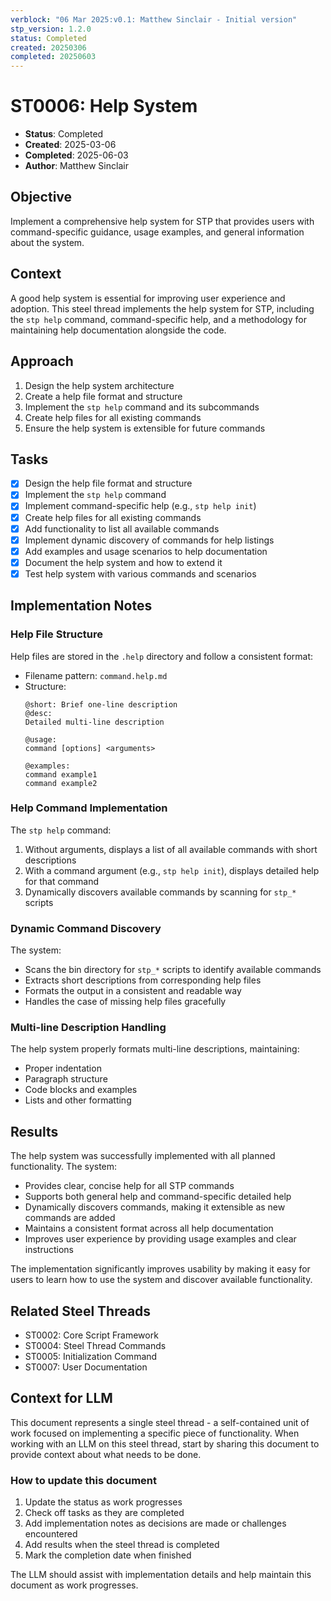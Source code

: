 ```yaml
---
verblock: "06 Mar 2025:v0.1: Matthew Sinclair - Initial version"
stp_version: 1.2.0
status: Completed
created: 20250306
completed: 20250603
---
```

# ST0006: Help System

- **Status**: Completed
- **Created**: 2025-03-06
- **Completed**: 2025-06-03
- **Author**: Matthew Sinclair

## Objective

Implement a comprehensive help system for STP that provides users with command-specific guidance, usage examples, and general information about the system.

## Context

A good help system is essential for improving user experience and adoption. This steel thread implements the help system for STP, including the `stp help` command, command-specific help, and a methodology for maintaining help documentation alongside the code.

## Approach

1. Design the help system architecture
2. Create a help file format and structure
3. Implement the `stp help` command and its subcommands
4. Create help files for all existing commands
5. Ensure the help system is extensible for future commands

## Tasks

- [x] Design the help file format and structure
- [x] Implement the `stp help` command
- [x] Implement command-specific help (e.g., `stp help init`)
- [x] Create help files for all existing commands
- [x] Add functionality to list all available commands
- [x] Implement dynamic discovery of commands for help listings
- [x] Add examples and usage scenarios to help documentation
- [x] Document the help system and how to extend it
- [x] Test help system with various commands and scenarios

## Implementation Notes

### Help File Structure

Help files are stored in the `.help` directory and follow a consistent format:

- Filename pattern: `command.help.md`
- Structure:
  ```
  @short: Brief one-line description
  @desc:
  Detailed multi-line description
  
  @usage:
  command [options] <arguments>
  
  @examples:
  command example1
  command example2
  ```

### Help Command Implementation

The `stp help` command:
1. Without arguments, displays a list of all available commands with short descriptions
2. With a command argument (e.g., `stp help init`), displays detailed help for that command
3. Dynamically discovers available commands by scanning for `stp_*` scripts

### Dynamic Command Discovery

The system:
- Scans the bin directory for `stp_*` scripts to identify available commands
- Extracts short descriptions from corresponding help files
- Formats the output in a consistent and readable way
- Handles the case of missing help files gracefully

### Multi-line Description Handling

The help system properly formats multi-line descriptions, maintaining:
- Proper indentation
- Paragraph structure
- Code blocks and examples
- Lists and other formatting

## Results

The help system was successfully implemented with all planned functionality. The system:

- Provides clear, concise help for all STP commands
- Supports both general help and command-specific detailed help
- Dynamically discovers commands, making it extensible as new commands are added
- Maintains a consistent format across all help documentation
- Improves user experience by providing usage examples and clear instructions

The implementation significantly improves usability by making it easy for users to learn how to use the system and discover available functionality.

## Related Steel Threads

- ST0002: Core Script Framework
- ST0004: Steel Thread Commands
- ST0005: Initialization Command
- ST0007: User Documentation

## Context for LLM

This document represents a single steel thread - a self-contained unit of work focused on implementing a specific piece of functionality. When working with an LLM on this steel thread, start by sharing this document to provide context about what needs to be done.

### How to update this document

1. Update the status as work progresses
2. Check off tasks as they are completed
3. Add implementation notes as decisions are made or challenges encountered
4. Add results when the steel thread is completed
5. Mark the completion date when finished

The LLM should assist with implementation details and help maintain this document as work progresses.

